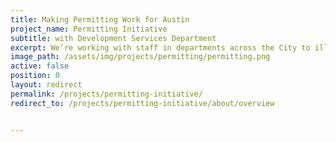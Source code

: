 ```yaml
---
title: Making Permitting Work for Austin
project_name: Permitting Initiative
subtitle: with Development Services Department
excerpt: We’re working with staff in departments across the City to illustrate the permitting experience from our users’ perspectives and identify how technology can help us meet increasing demands.
image_path: /assets/img/projects/permitting/permitting.png
active: false
position: 0
layout: redirect
permalink: /projects/permitting-initiative/
redirect_to: /projects/permitting-initiative/about/overview


---
```

